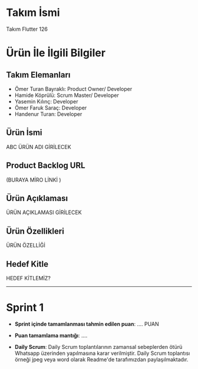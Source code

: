 # **Takım İsmi**

Takım Flutter 126

# Ürün İle İlgili Bilgiler

## Takım Elemanları
- Ömer Turan Bayraklı: Product Owner/ Developer
- Hamide Köprülü: Scrum Master/ Developer
- Yasemin Kılınç: Developer
- Ömer Faruk Saraç: Developer
- Handenur Turan: Developer
  
## Ürün İsmi

ABC ÜRÜN ADI GİRİLECEK

## Product Backlog URL

(BURAYA MİRO LİNKİ )

## Ürün Açıklaması

ÜRÜN AÇIKLAMASI GİRİLECEK

## Ürün Özellikleri

ÜRÜN ÖZELLİĞİ

## Hedef Kitle

HEDEF KİTLEMİZ?





---

# Sprint 1

- **Sprint içinde tamamlanması tahmin edilen puan**: .... PUAN


- **Puan tamamlama mantığı**: ....
 

 - **Daily Scrum**: Daily Scrum toplantılarının zamansal sebeplerden ötürü Whatsapp üzerinden yapılmasına karar verilmiştir. Daily Scrum toplantısı örneği jpeg veya word olarak Readme'de tarafımızdan paylaşılmaktadır.

